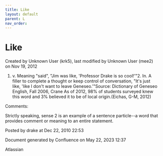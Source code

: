 ```yaml
---
title: Like
layout: default
parent: L
nav_order:
---
```


# Like

Created by  Unknown User (krk5), last modified by  Unknown User (mee2) on Nov 19, 2012

1. v. Meaning &quot;said&quot;, &quot;Jim was like, 'Professor Drake is so cool!'&quot;2. In. A filler to complete a thought or keep control of conversation, &quot;It's just like, 'like I don't want to leave Geneseo.'&quot;Source: Dictionary of Geneseo English, Fall 2006, Crane As of 2012, 98% of students surveyed knew this word and 3% believed it to be of local origin.(Eichas, G-M, 2012) 

Comments:

Strictly speaking, sense 2 is an example of a sentence particle--a word that provides comment or meaning to an entire statement.

Posted by drake at Dec 22, 2010 22:53

Document generated by Confluence on May 22, 2023 12:37

Atlassian
